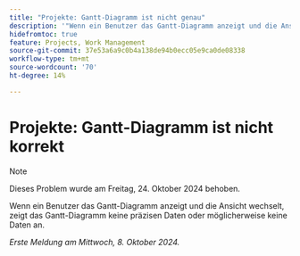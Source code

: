 ```yaml
---
title: "Projekte: Gantt-Diagramm ist nicht genau"
description: '"Wenn ein Benutzer das Gantt-Diagramm anzeigt und die Ansicht wechselt, zeigt das Gantt-Diagramm keine präzisen Daten oder möglicherweise keine Daten an. „'
hidefromtoc: true
feature: Projects, Work Management
source-git-commit: 37e53a6a9c0b4a138de94b0ecc05e9ca0de08338
workflow-type: tm+mt
source-wordcount: '70'
ht-degree: 14%

---
```



# Projekte: Gantt-Diagramm ist nicht korrekt

>[!NOTE]
>
>Dieses Problem wurde am Freitag, 24. Oktober 2024 behoben.

Wenn ein Benutzer das Gantt-Diagramm anzeigt und die Ansicht wechselt, zeigt das Gantt-Diagramm keine präzisen Daten oder möglicherweise keine Daten an.

_Erste Meldung am Mittwoch, 8. Oktober 2024._
